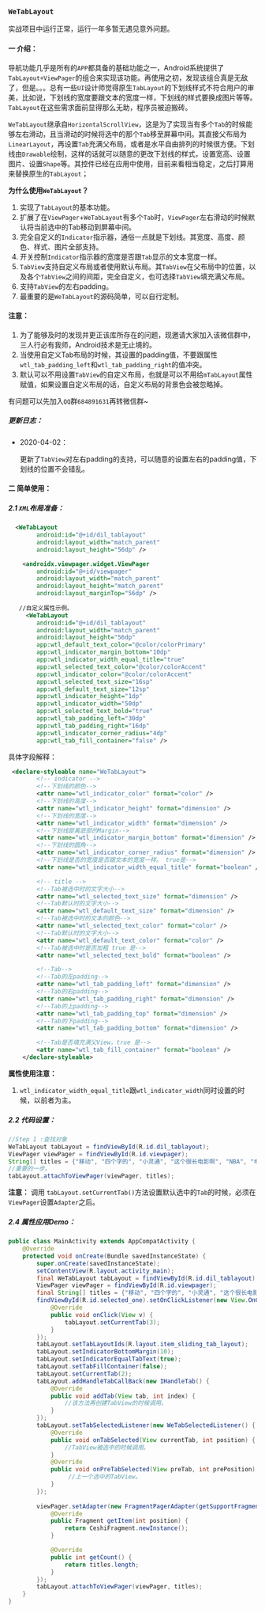 ### `WeTabLayout`
 实战项目中运行正常，运行一年多暂无遇见意外问题。

#### 一 介绍：

导航功能几乎是所有的`APP`都具备的基础功能之一，Android系统提供了`TabLayout+ViewPager`的组合来实现该功能。再使用之初，发现该组合真是无敌了，但是。。。总有一些`UI`设计师觉得原生`TabLayout`的下划线样式不符合用户的审美，比如说，下划线的宽度要跟文本的宽度一样，下划线的样式要换成图片等等。`TabLayout`在这些需求面前显得那么无助，程序员被迫搬砖。

`WeTabLayout`继承自`HorizontalScrollView`，这是为了实现当有多个`Tab`的时候能够左右滑动，且当滑动的时候将选中的那个`Tab`移至屏幕中间。其直接父布局为`LinearLayout`，再设置`Tab`充满父布局，或者是水平自由排列的时候很方便。下划线由`Drawable`绘制，这样的话就可以随意的更改下划线的样式，设置宽高、设置图片、设置`Shape`等。其控件已经在应用中使用，目前来看相当稳定，之后打算用来替换原生的`TabLayout`；

**为什么使用`WeTabLayout`？** 

1. 实现了`TabLayout`的基本功能。
2. 扩展了在`ViewPager`+`WeTabLayout`有多个`Tab`时，`ViewPager`左右滑动的时候默认将当前选中的Tab移动到屏幕中间。
3. 完全自定义的`Indicator`指示器，通俗一点就是下划线。其宽度、高度、颜色、样式、图片全部支持。
4. 开关控制`Indicator`指示器的宽度是否跟`Tab`显示的文本宽度一样。
5. `TabView`支持自定义布局或者使用默认布局。其`TabView`在父布局中的位置，以及各个`TabView`之间的间距，完全自定义，也可选择`TabView`填充满父布局。
6. 支持`TabView`的左右padding。
7. 最重要的是`WeTabLayout`的源码简单，可以自行定制。
#### 注意：
1. 为了能够及时的发现并更正该库所存在的问题，现邀请大家加入该微信群中，三人行必有我师，Android技术是无止境的。
2. 当使用自定义Tab布局的时候，其设置的padding值，不要跟属性`wtl_tab_padding_left`和`wtl_tab_padding_right`的值冲突。
3. 默认可以不用设置`TabView`的自定义布局，也就是可以不用给`mTabLayout`属性赋值，如果设置自定义布局的话，自定义布局的背景色会被忽略掉。

有问题可以先加入`QQ`群` 684891631 `再转微信群~

##### 更新日志：

* 2020-04-02：

  更新了`TabView`对左右padding的支持，可以随意的设置左右的padding值，下划线的位置不会错乱。

#### 二 简单使用：

##### 2.1 `XML`布局准备：

```xml
  <WeTabLayout
        android:id="@+id/dil_tablayout"
        android:layout_width="match_parent"
        android:layout_height="56dp" />

    <androidx.viewpager.widget.ViewPager
        android:id="@+id/viewpager"
        android:layout_width="match_parent"
        android:layout_height="match_parent"
        android:layout_marginTop="56dp" />
    
   //自定义属性示例。
     <WeTabLayout
        android:id="@+id/dil_tablayout"
        android:layout_width="match_parent"
        android:layout_height="56dp"
        app:wtl_default_text_color="@color/colorPrimary"
        app:wtl_indicator_margin_bottom="10dp"
        app:wtl_indicator_width_equal_title="true"
        app:wtl_selected_text_color="@color/colorAccent"
        app:wtl_indicator_color="@color/colorAccent"
        app:wtl_selected_text_size="16sp"
        app:wtl_default_text_size="12sp"
        app:wtl_indicator_height="1dp"
        app:wtl_indicator_width="50dp"
        app:wtl_selected_text_bold="true"
        app:wtl_tab_padding_left="30dp"
        app:wtl_tab_padding_right="16dp"
        app:wtl_indicator_corner_radius="4dp"
        app:wtl_tab_fill_container="false" />   
```

具体字段解释：

```xml
 <declare-styleable name="WeTabLayout">
        <!-- indicator -->
        <!--下划线的颜色-->
        <attr name="wtl_indicator_color" format="color" />
        <!--下划线的高度-->
        <attr name="wtl_indicator_height" format="dimension" />
        <!--下划线的宽度-->
        <attr name="wtl_indicator_width" format="dimension" />
        <!--下划线距离底部的Margin-->
        <attr name="wtl_indicator_margin_bottom" format="dimension" />
        <!--下划线的圆角-->
        <attr name="wtl_indicator_corner_radius" format="dimension" />
        <!--下划线是否的宽度是否跟文本的宽度一样。 true是-->
        <attr name="wtl_indicator_width_equal_title" format="boolean" />

        <!-- title -->
        <!--Tab被选中时的文字大小-->
        <attr name="wtl_selected_text_size" format="dimension" />
        <!--Tab默认时的文字大小-->
        <attr name="wtl_default_text_size" format="dimension" />
        <!--Tab被选中时的文本的颜色-->
        <attr name="wtl_selected_text_color" format="color" />
        <!--Tab默认时的文字大小-->
        <attr name="wtl_default_text_color" format="color" />
        <!--Tab被选中时是否加粗 true 是-->
        <attr name="wtl_selected_text_bold" format="boolean" />

        <!--Tab-->
        <!--Tab的左padding-->
        <attr name="wtl_tab_padding_left" format="dimension" />
        <!--Tab的右padding-->
        <attr name="wtl_tab_padding_right" format="dimension" />
        <!--Tab的上padding-->
        <attr name="wtl_tab_padding_top" format="dimension" />
        <!--Tab的下padding-->
        <attr name="wtl_tab_padding_bottom" format="dimension" />

        <!--Tab是否填充满父View，true 是-->
        <attr name="wtl_tab_fill_container" format="boolean" />
    </declare-styleable>
```

**属性使用注意：** 

1. `wtl_indicator_width_equal_title`跟`wtl_indicator_width`同时设置的时候，以前者为主。

##### 2.2 代码设置：

```java
//Step 1 :查找对象
WeTabLayout tabLayout = findViewById(R.id.dil_tablayout);
ViewPager viewPager = findViewById(R.id.viewpager);
String[] titles = {"移动", "四个字的", "小灵通", "这个很长电影啊", "NBA", "电影", "小知识", "篮球"};
//重要的一步。
tabLayout.attachToViewPager(viewPager, titles);
```

**注意：** 调用 `tabLayout.setCurrentTab()`方法设置默认选中的`Tab`的时候，必须在`ViewPager`设置`Adapter`之后。

##### 2.4 属性应用Demo：

```java
public class MainActivity extends AppCompatActivity {
    @Override
    protected void onCreate(Bundle savedInstanceState) {
        super.onCreate(savedInstanceState);
        setContentView(R.layout.activity_main);
        final WeTabLayout tabLayout = findViewById(R.id.dil_tablayout);
        ViewPager viewPager = findViewById(R.id.viewpager);
        final String[] titles = {"移动", "四个字的", "小灵通", "这个很长电影啊", "NBA", "电影", "小知识", "篮球"};
        findViewById(R.id.selected_one).setOnClickListener(new View.OnClickListener() {
            @Override
            public void onClick(View v) {
                tabLayout.setCurrentTab(3);
            }
        });
        tabLayout.setTabLayoutIds(R.layout.item_sliding_tab_layout);
        tabLayout.setIndicatorBottomMargin(10);
        tabLayout.setIndicatorEqualTabText(true);
        tabLayout.setTabFillContainer(false);
        tabLayout.setCurrentTab(2);
        tabLayout.addHandleTabCallBack(new IHandleTab() {
            @Override
            public void addTab(View tab, int index) {
                //该方法再创建TabView的时候调用。
            }
        });
        tabLayout.setTabSelectedListener(new WeTabSelectedListener() {
            @Override
            public void onTabSelected(View currentTab, int position) {
                //TabView被选中的时候调用。
            }
            @Override
            public void onPreTabSelected(View preTab, int prePosition) {
                 //上一个选中的TabView。
            }
        });
    
        viewPager.setAdapter(new FragmentPagerAdapter(getSupportFragmentManager()) {
            @Override
            public Fragment getItem(int position) {
                return CeshiFragment.newInstance();
            }

            @Override
            public int getCount() {
                return titles.length;
            }
        });
        tabLayout.attachToViewPager(viewPager, titles);
    }
}
```




